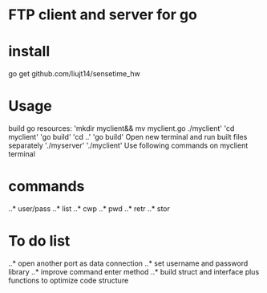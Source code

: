# FTP client and server for go
# install
go get github.com/liujt14/sensetime_hw
# Usage
build go resources:
'mkdir myclient&& mv myclient.go ./myclient'
'cd myclient'
'go build'
'cd ..'
'go build'
Open new terminal and run  built files separately 
'./myserver'
'./myclient'
Use following commands on myclient terminal 
# commands
..* user/pass
..* list
..* cwp
..* pwd
..* retr
..* stor 
# To do list
..* open another port as data connection
..* set username and password library
..* improve command enter method
..* build struct and interface plus functions to optimize code structure
